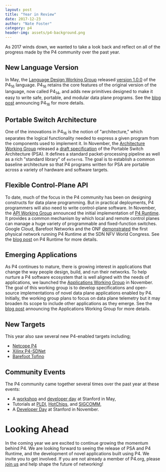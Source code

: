 ```yaml
---
layout: post
title: "Year in Review"
date: 2017-12-23
author: "Nate Foster"
category: p4
header-img: assets/p4-background.png
---
```


As 2017 winds down, we wanted to take a look back and reflect on all
of the progress made by the P4 community over the past year.

## New Language Version

In May, the [Language Design Working
Group](https://p4.org/working-groups/) released [version
1.0.0](https://p4.org/p4-spec/docs/P4-16-v1.0.0-spec.html) of the
P4<sub>16</sub> language. P4<sub>16</sub> retains the core features of
the original version of the language, now called P4<sub>14</sub>, and
adds new primitives designed to make it easy to write safe, portable,
and modular data plane programs. See the [blog
post](https://p4.org/technical-steering-committee/get-involved-with-shaping-p4s-future.html)
announcing P4<sub>16</sub> for more details.
 
## Portable Switch Architecture

One of the innovations in P4<sub>16</sub> is the notion of
"architecture," which separates the logical functionality needed to
express a given program from the components used to implement it. In
November, the [Architecture Working
Group](https://p4.org/working-groups) released a [draft
specification](https://p4.org/p4-spec/docs/PSA.html) of the Portable
Switch Architecture (PSA). It defines a standard packet-processing
pipeline as well as a rich "standard library" of `extern`s. The goal
is to establish a common baseline architecture so that P4 programs
written for PSA are portable across a variety of hardware and software
targets.

## Flexible Control-Plane API

To date, much of the focus in the P4 community has been on designing
constructs for data plane programming. But in practical deployments,
P4 programmers will also need to write control-plane software. In
November, the [API Working Group](https://p4.org/working-groups)
announced the initial implementation of [P4
Runtime](https://github.com/p4lang/PI). It provides a common mechanism
by which local and remote control planes can manage a huge variety of
programmable and fixed-function switches. Google Cloud, Barefoot
Networks and the ONF <a href="https://youtu.be/BE_y-Sz0WnQ">demonstrated</a>
the first physical network running P4 Runtime at the SDN NFV World Congress. See
the [blog post](https://p4.org/api/p4-runtime-putting-the-control-plane-in-charge-of-the-forwarding-plane.html)
on P4 Runtime for more details.

## Emerging Applications

As P4 continues to mature, there is growing interest in applications
that change the way people design, build, and run their networks.  To
help nurture a P4 software ecosystem that is well aligned with the
needs of applications, we launched the [Applications Working
Group](https://p4.org/working-groups) in November. The goal of this
working group is to develop specifications and open-source
implementations of novel data plane applications enabled by
P4. Initially, the working group plans to focus on data plane
telemetry but it may broaden its scope to include other applications
as they emerge. See the [blog
post](https://p4.org/members/announcing-the-p4-applications-working-group.html)
announcing the Applications Working Group for more details.

## New Targets

This year also saw several new P4-enabled targets including;
* [Netcope P4](https://www.netcope.com/en/products/netcopep4)    
* [Xilinx P4-SDNet](https://forums.xilinx.com/t5/Xcell-Daily-Blog/The-P4-has-landed-SDNet-2017-1-gets-P4-to-FPGA-compilation/ba-p/766361)
* [Barefoot Tofino](https://barefootnetworks.com/technology/)
    
## Community Events

The P4 community came together several times over the past year at these events:
* A [workshop](https://p4.org/events/2017-05-09-p4-workshop/) and [developer day](https://p4.org/events/2017-05-11-p4-developer-day/) at Stanford in May,
* Tutorials at [PLDI](https://pldi17.sigplan.org/track/pldi-2017-workshops-and-tutorials#program), [HotChips](https://www.hotchips.org/archives/2010s/hc29/), and [SIGCOMM](http://conferences.sigcomm.org/sigcomm/2017/tutorial-p4.html),
* A [Developer Day](https://p4.org/events/2017-10-16-p4-developer-day/) at Stanford in November.

# Looking Ahead

In the coming year we are excited to continue growing the momentum
behind P4. We are looking forward to seeing the release of PSA and P4
Runtime, and the development of novel applications built using P4. We
invite you to get involved. If you are not already a member of P4.org,
please [join us](http://p4.org/join-us) and help shape the future of
networking!
